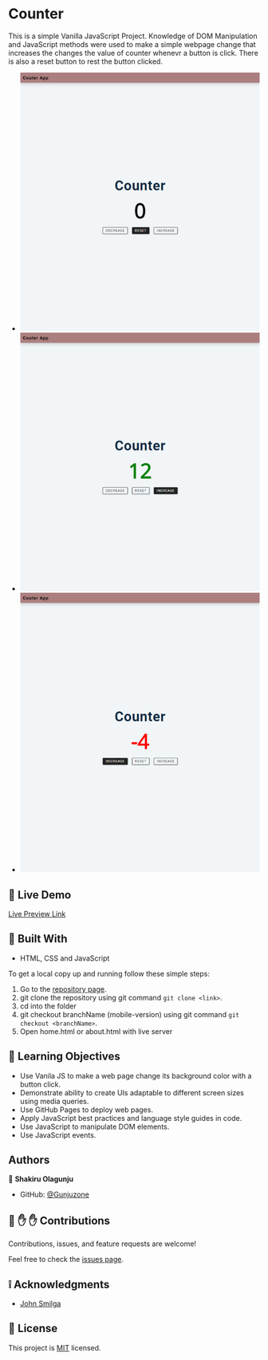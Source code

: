 # Counter

This is a simple Vanilla JavaScript Project. Knowledge of DOM Manipulation and JavaScript methods were used to make a simple webpage change that increases the changes the value of counter whenevr a button is click. There is also a reset button to rest the button clicked.

- ![screenshot](./Assets/reset.png)
- ![screenshot](./Assets/increase.png)
- ![screenshot](./Assets/decrease.png)

## :red_circle: Live Demo

[Live Preview Link](https://gunjuzone.github.io/Counter/)

## :hammer: Built With

- HTML, CSS and JavaScript

To get a local copy up and running follow these simple steps:

1. Go to the [repository page](https://github.com/Gunjuzone/Counter/tree/featured_branch).
2. git clone the repository using git command `git clone <link>`.
3. cd into the folder
4. git checkout branchName (mobile-version) using git command `git checkout <branchName>`.
5. Open home.html or about.html with live server

## :blue_book: Learning Objectives

- Use Vanila JS to make a web page change its background color with a button click.
- Demonstrate ability to create UIs adaptable to different screen sizes using media queries.
- Use GitHub Pages to deploy web pages.
- Apply JavaScript best practices and language style guides in code.
- Use JavaScript to manipulate DOM elements.
- Use JavaScript events.

## Authors

👤 **Shakiru Olagunju**

- GitHub: [@Gunjuzone](https://github.com/Gunjuzone)

## 🤝 :raised_hand: :raised_hand: Contributions

Contributions, issues, and feature requests are welcome!

Feel free to check the [issues page](https://github.com/Gunjuzone/Counter/issues1).

## :grey_exclamation: Acknowledgments

- [John Smilga](https://www.johnsmilga.com/)

## 📝 License

This project is [MIT](LICENSE) licensed.
